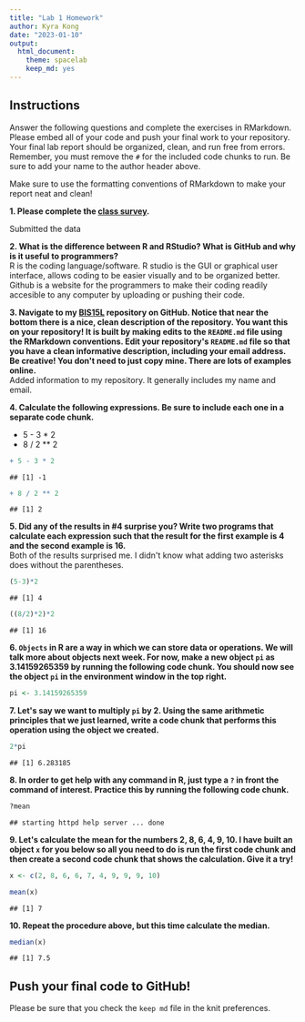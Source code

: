 ```yaml
---
title: "Lab 1 Homework"
author: Kyra Kong
date: "2023-01-10"
output:
  html_document: 
    theme: spacelab
    keep_md: yes
---
```


## Instructions
Answer the following questions and complete the exercises in RMarkdown. Please embed all of your code and push your final work to your repository. Your final lab report should be organized, clean, and run free from errors. Remember, you must remove the `#` for the included code chunks to run. Be sure to add your name to the author header above.  

Make sure to use the formatting conventions of RMarkdown to make your report neat and clean!  

**1. Please complete the [class survey](https://forms.gle/8t9FZSBjgvFjzr4MA).**  

Submitted the data

**2. What is the difference between R and RStudio? What is GitHub and why is it useful to programmers?**  
R is the coding language/software.
R studio is the GUI or graphical user interface, allows coding to be easier visually and to be organized better.
Github is a website for the programmers to make their coding readily accesible to any computer by uploading or pushing their code.

**3. Navigate to my [BIS15L](https://github.com/jmledford3115/BIS15LW2022_jledford) repository on GitHub. Notice that near the bottom there is a nice, clean description of the repository. You want this on your repository! It is built by making edits to the `README.md` file using the RMarkdown conventions. Edit your repository's `README.md` file so that you have a clean informative description, including your email address. Be creative! You don't need to just copy mine. There are lots of examples online.**  
Added information to my repository. It generally includes my name and email.

**4. Calculate the following expressions. Be sure to include each one in a separate code chunk.**  


  + 5 - 3 * 2  
  + 8 / 2 ** 2  
  

```r
+ 5 - 3 * 2 
```

```
## [1] -1
```
  

```r
+ 8 / 2 ** 2 
```

```
## [1] 2
```
  
  
**5. Did any of the results in #4 surprise you? Write two programs that calculate each expression such that the result for the first example is 4 and the second example is 16.**   
Both of the results surprised me. I didn't know what adding two asterisks does without the parentheses.

```r
(5-3)*2
```

```
## [1] 4
```

```r
((8/2)*2)*2
```

```
## [1] 16
```


**6. `Objects` in R are a way in which we can store data or operations. We will talk more about objects next week. For now, make a new object `pi` as 3.14159265359 by running the following code chunk. You should now see the object `pi` in the environment window in the top right.**  

```r
pi <- 3.14159265359
```

**7. Let's say we want to multiply `pi` by 2. Using the same arithmetic principles that we just learned, write a code chunk that performs this operation using the object we created.**  

```r
2*pi
```

```
## [1] 6.283185
```


**8. In order to get help with any command in R, just type a `?` in front the command of interest. Practice this by running the following code chunk.**  

```r
?mean
```

```
## starting httpd help server ... done
```

**9. Let's calculate the mean for the numbers 2, 8, 6, 4, 9, 10. I have built an object `x` for you below so all you need to do is run the first code chunk and then create a second code chunk that shows the calculation. Give it a try!**  

```r
x <- c(2, 8, 6, 6, 7, 4, 9, 9, 9, 10)
```


```r
mean(x)
```

```
## [1] 7
```


**10. Repeat the procedure above, but this time calculate the median.**  

```r
median(x)
```

```
## [1] 7.5
```


## Push your final code to GitHub!
Please be sure that you check the `keep md` file in the knit preferences.  
